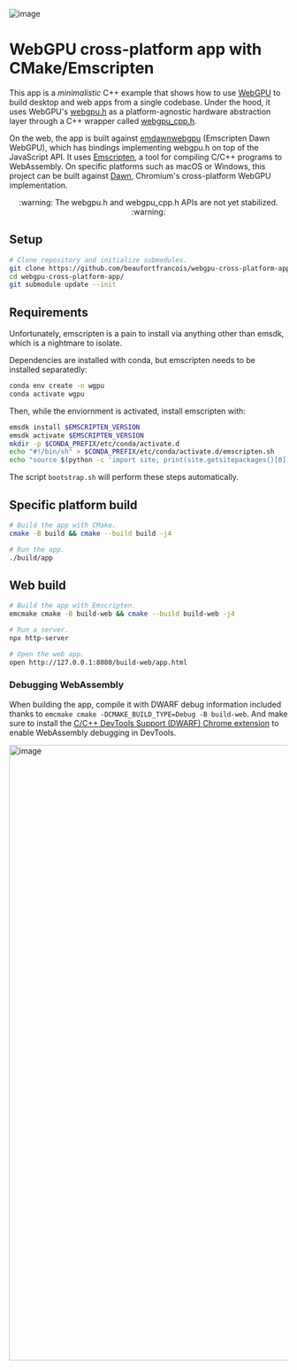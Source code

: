 ![image](https://github.com/beaufortfrancois/webgpu-cross-platform-app/assets/634478/81579516-7390-4198-bb18-68e7f4cb34c3)

# WebGPU cross-platform app with CMake/Emscripten

This app is a <em>minimalistic</em> C++ example that shows how to use [WebGPU](https://gpuweb.github.io/gpuweb/) to build desktop and web apps from a single codebase. Under the hood, it uses WebGPU's [webgpu.h](https://github.com/webgpu-native/webgpu-headers/blob/main/webgpu.h) as a platform-agnostic hardware abstraction layer through a C++ wrapper called [webgpu_cpp.h](https://source.chromium.org/chromium/chromium/src/+/main:third_party/dawn/include/webgpu/webgpu_cpp.h).

On the web, the app is built against [emdawnwebgpu](https://dawn.googlesource.com/dawn/+/refs/heads/main/src/emdawnwebgpu/) (Emscripten Dawn WebGPU), which has bindings implementing webgpu.h on top of the JavaScript API. It uses [Emscripten](https://emscripten.org/), a tool for compiling C/C++ programs to WebAssembly. On specific platforms such as macOS or Windows, this project can be built against [Dawn](https://dawn.googlesource.com/dawn/), Chromium's cross-platform WebGPU implementation.

<p align="center" width="100%">
:warning: The webgpu.h and webgpu_cpp.h APIs are not yet stabilized. :warning:
</p>

## Setup

```sh
# Clone repository and initialize submodules.
git clone https://github.com/beaufortfrancois/webgpu-cross-platform-app.git
cd webgpu-cross-platform-app/
git submodule update --init
```

## Requirements

Unfortunately, emscripten is a pain to install via anything other than emsdk, which is a nightmare to isolate.

Dependencies are installed with conda, but emscripten needs to be installed separatedly:

```bash
conda env create -n wgpu 
conda activate wgpu
```
Then, while the enviornment is activated, install emscripten with:
```bash
emsdk install $EMSCRIPTEN_VERSION
emsdk activate $EMSCRIPTEN_VERSION
mkdir -p $CONDA_PREFIX/etc/conda/activate.d
echo "#!/bin/sh" > $CONDA_PREFIX/etc/conda/activate.d/emscripten.sh
echo "source $(python -c 'import site; print(site.getsitepackages()[0])')/emsdk/emsdk_env.sh" >> $CONDA_PREFIX/etc/conda/activate.d/emscripten.sh
```
The script `bootstrap.sh` will perform these steps automatically.

## Specific platform build

```sh
# Build the app with CMake.
cmake -B build && cmake --build build -j4

# Run the app.
./build/app
```

## Web build

```sh
# Build the app with Emscripten.
emcmake cmake -B build-web && cmake --build build-web -j4

# Run a server.
npx http-server
```

```sh
# Open the web app.
open http://127.0.0.1:8080/build-web/app.html
```

### Debugging WebAssembly

When building the app, compile it with DWARF debug information included thanks to `emcmake cmake -DCMAKE_BUILD_TYPE=Debug -B build-web`. And make sure to install the [C/C++ DevTools Support (DWARF) Chrome extension](https://goo.gle/wasm-debugging-extension) to enable WebAssembly debugging in DevTools.

<img width="1112" alt="image" src="https://github.com/beaufortfrancois/webgpu-cross-platform-app/assets/634478/e82f2494-6b1a-4534-b9e3-0c04caeca96d">
